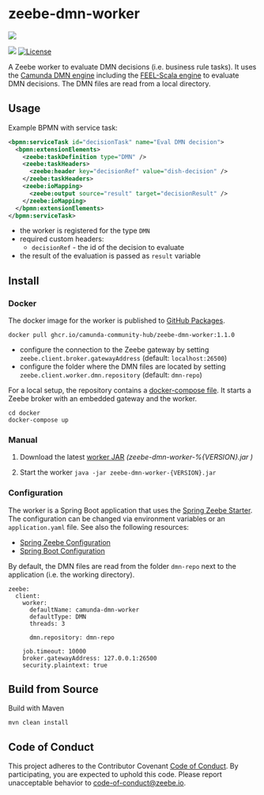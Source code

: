 # zeebe-dmn-worker

[![](https://img.shields.io/badge/Community%20Extension-An%20open%20source%20community%20maintained%20project-FF4700)](https://github.com/camunda-community-hub/community)

[![](https://img.shields.io/badge/Lifecycle-Stable-brightgreen)](https://github.com/Camunda-Community-Hub/community/blob/main/extension-lifecycle.md#stable-)
[![License](https://img.shields.io/badge/License-Apache%202.0-blue.svg)](https://opensource.org/licenses/Apache-2.0)

A Zeebe worker to evaluate DMN decisions (i.e. business rule tasks). It uses the [Camunda DMN engine](https://docs.camunda.org/manual/7.12/reference/dmn11/) including the [FEEL-Scala engine](https://github.com/camunda/feel-scala) to evaluate DMN decisions. The DMN files are read from a local directory.

## Usage

Example BPMN with service task:

```xml
<bpmn:serviceTask id="decisionTask" name="Eval DMN decision">
  <bpmn:extensionElements>
    <zeebe:taskDefinition type="DMN" />
    <zeebe:taskHeaders>
      <zeebe:header key="decisionRef" value="dish-decision" />
    </zeebe:taskHeaders>
    <zeebe:ioMapping>
      <zeebe:output source="result" target="decisionResult" />
    </zeebe:ioMapping>
  </bpmn:extensionElements>
</bpmn:serviceTask>
```

* the worker is registered for the type `DMN`
* required custom headers:
    * `decisionRef` - the id of the decision to evaluate
* the result of the evaluation is passed as `result` variable

## Install

### Docker

The docker image for the worker is published to [GitHub Packages](https://github.com/orgs/camunda-community-hub/packages/container/package/zeebe-dmn-worker).

```
docker pull ghcr.io/camunda-community-hub/zeebe-dmn-worker:1.1.0
```
* configure the connection to the Zeebe gateway by setting `zeebe.client.broker.gatewayAddress` (default: `localhost:26500`) 
* configure the folder where the DMN files are located by setting `zeebe.client.worker.dmn.repository` (default: `dmn-repo`)

For a local setup, the repository contains a [docker-compose file](docker/docker-compose.yml). It starts a Zeebe broker with an embedded gateway and the worker. 

```
cd docker
docker-compose up
```

### Manual

1. Download the latest [worker JAR](https://github.com/camunda-community-hub/zeebe-dmn-worker/releases) _(zeebe-dmn-worker-%{VERSION}.jar
)_

1. Start the worker
    `java -jar zeebe-dmn-worker-{VERSION}.jar`

### Configuration

The worker is a Spring Boot application that uses the [Spring Zeebe Starter](https://github.com/zeebe-io/spring-zeebe). The configuration can be changed via environment variables or an `application.yaml` file. See also the following resources:
* [Spring Zeebe Configuration](https://github.com/zeebe-io/spring-zeebe#configuring-zeebe-connection)
* [Spring Boot Configuration](https://docs.spring.io/spring-boot/docs/current/reference/html/spring-boot-features.html#boot-features-external-config)

By default, the DMN files are read from the folder `dmn-repo` next to the application (i.e. the working directory).

```
zeebe:
  client:
    worker:
      defaultName: camunda-dmn-worker
      defaultType: DMN
      threads: 3
    
      dmn.repository: dmn-repo

    job.timeout: 10000
    broker.gatewayAddress: 127.0.0.1:26500
    security.plaintext: true
```

## Build from Source

Build with Maven

`mvn clean install`

## Code of Conduct

This project adheres to the Contributor Covenant [Code of
Conduct](/CODE_OF_CONDUCT.md). By participating, you are expected to uphold
this code. Please report unacceptable behavior to
code-of-conduct@zeebe.io.

